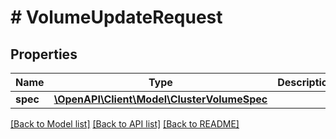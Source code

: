 # # VolumeUpdateRequest

## Properties

Name | Type | Description | Notes
------------ | ------------- | ------------- | -------------
**spec** | [**\OpenAPI\Client\Model\ClusterVolumeSpec**](ClusterVolumeSpec.md) |  | [optional]

[[Back to Model list]](../../README.md#models) [[Back to API list]](../../README.md#endpoints) [[Back to README]](../../README.md)

